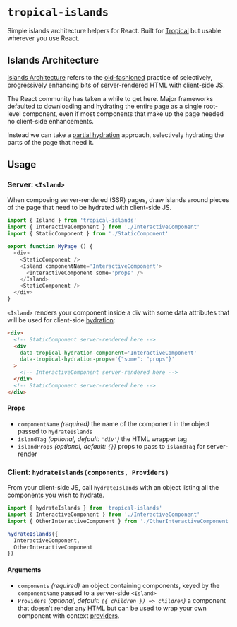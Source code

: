 # `tropical-islands`

Simple islands architecture helpers for React. Built for [Tropical](https://tropical.js.org/) but usable wherever you use React.

## Islands Architecture

[Islands Architecture](https://jasonformat.com/islands-architecture/) refers to the [old-fashioned](https://www.bensmithett.com/declarative-js-components-with-viewloader-js/) practice of selectively, progressively enhancing bits of server-rendered HTML with client-side JS.

The React community has taken a while to get here. Major frameworks defaulted to downloading and hydrating the entire page as a single root-level component, even if most components that make up the page needed no client-side enhancements.

Instead we can take a [partial hydration](https://markus.oberlehner.net/blog/partial-hydration-concepts-lazy-and-active/) approach, selectively hydrating the parts of the page that need it.

## Usage

### Server: `<Island>`

When composing server-rendered (SSR) pages, draw islands around pieces of the page that need to be hydrated with client-side JS.

```javascript
import { Island } from 'tropical-islands'
import { InteractiveComponent } from './InteractiveComponent'
import { StaticComponent } from './StaticComponent'

export function MyPage () {
  <div>
    <StaticComponent />
    <Island componentName='InteractiveComponent'>
      <InteractiveComponent some='props' />
    </Island>
    <StaticComponent />
  </div>
}
```

`<Island>` renders your component inside a div with some data attributes that will be used for client-side [hydration](https://reactjs.org/docs/react-dom.html#hydrate):

```html
<div>
  <!-- StaticComponent server-rendered here -->
  <div
    data-tropical-hydration-component='InteractiveComponent'
    data-tropical-hydration-props='{"some": "props"}'
  >
    <!-- InteractiveComponent server-rendered here -->
  </div>
  <!-- StaticComponent server-rendered here -->
</div>
```

#### Props

- `componentName` *(required)* the name of the component in the object passed to `hydrateIslands`
- `islandTag` *(optional, default: `'div'`)* the HTML wrapper tag
- `islandProps` *(optional, default: `{}`)* props to pass to `islandTag` for server-render

### Client: `hydrateIslands(components, Providers)`

From your client-side JS, call `hydrateIslands` with an object listing all the components you wish to hydrate.

```javascript
import { hydrateIslands } from 'tropical-islands'
import { InteractiveComponent } from './InteractiveComponent'
import { OtherInteractiveComponent } from './OtherInteractiveComponent'

hydrateIslands({
  InteractiveComponent,
  OtherInteractiveComponent
})
```

#### Arguments

- `components` *(required)* an object containing components, keyed by the `componentName` passed to a server-side `<Island>`
- `Providers` *(optional, default: `({ children }) => children`)* a component that doesn't render any HTML but can be used to wrap your own component with context [providers](https://reactjs.org/docs/context.html#contextprovider).
